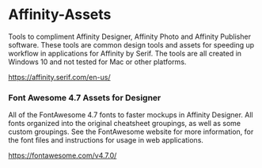 # Affinity-Assets
Tools to compliment Affinity Designer, Affinity Photo and Affinity Publisher software.  These tools are common design tools and assets for speeding up workflow in applications for Affinity by Serif.  The tools are all created in Windows 10 and not tested for Mac or other platforms.

https://affinity.serif.com/en-us/

### Font Awesome 4.7 Assets for Designer ###

All of the FontAwesome 4.7 fonts to faster mockups in Affinity Designer.  All fonts organized into the original cheatsheet groupings, as well as some custom groupings.  See the FontAwesome website for more information, for the font files and instructions for usage in web applications.

https://fontawesome.com/v4.7.0/
